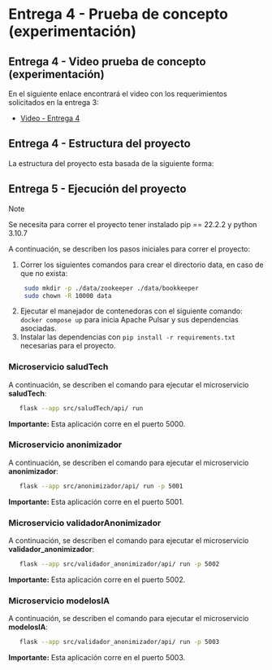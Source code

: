 # Entrega 4 - Prueba de concepto (experimentación)

## Entrega 4 - Video prueba de concepto (experimentación)

En el siguiente enlace encontrará el video con los requerimientos solicitados en la entrega 3:
- [Video - Entrega 4]()

## Entrega 4 - Estructura del proyecto

La estructura del proyecto esta basada de la siguiente forma:

## Entrega 5 - Ejecución del proyecto

> [!NOTE]  
> Se necesita para correr el proyecto tener instalado pip == 22.2.2 y python 3.10.7

A continuación, se describen los pasos iniciales para correr el proyecto:

1. Correr los siguientes comandos para crear el directorio data, en caso de que no exista:
   ```bash
    sudo mkdir -p ./data/zookeeper ./data/bookkeeper
    sudo chown -R 10000 data
   ```
2. Ejecutar el manejador de contenedoras con el siguiente comando: `docker compose up` para inicia Apache Pulsar y sus dependencias asociadas.
3. Instalar las dependencias con `pip install -r requirements.txt` necesarias para el proyecto.

### Microservicio saludTech

A continuación, se describen el comando para ejecutar el microservicio **saludTech**:

```bash
   flask --app src/saludTech/api/ run
```

**Importante:** Esta aplicación corre en el puerto 5000.

### Microservicio anonimizador

A continuación, se describen el comando para ejecutar el microservicio **anonimizador**:

```bash
   flask --app src/anonimizador/api/ run -p 5001
```

**Importante:** Esta aplicación corre en el puerto 5001.

### Microservicio validadorAnonimizador

A continuación, se describen el comando para ejecutar el microservicio **validador_anonimizador**:

```bash
   flask --app src/validador_anonimizador/api/ run -p 5002
```

**Importante:** Esta aplicación corre en el puerto 5002.

### Microservicio modelosIA

A continuación, se describen el comando para ejecutar el microservicio **modelosIA**:

```bash
   flask --app src/validador_anonimizador/api/ run -p 5003
```

**Importante:** Esta aplicación corre en el puerto 5003.
